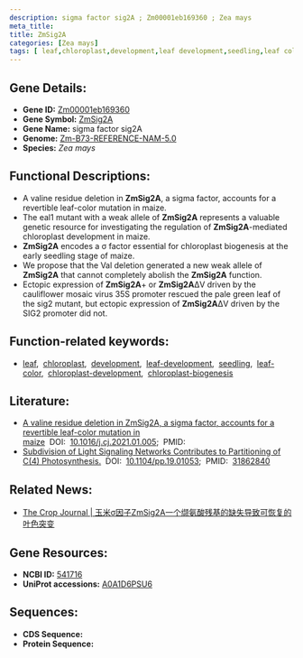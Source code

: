 ```yaml
---
description: sigma factor sig2A ; Zm00001eb169360 ; Zea mays
meta_title:
title: ZmSig2A
categories: [Zea mays]
tags: [ leaf,chloroplast,development,leaf development,seedling,leaf color,chloroplast development,chloroplast biogenesis ]
---
```


## Gene Details:
- **Gene ID:**	[Zm00001eb169360](https://www.maizegdb.org/gene_center/gene/Zm00001eb169360)
- **Gene Symbol:** <u>ZmSig2A</u>
- **Gene Name:** sigma factor sig2A
- **Genome:** [Zm-B73-REFERENCE-NAM-5.0](https://www.maizegdb.org/genome/assembly/Zm-B73-REFERENCE-NAM-5.0)
- **Species:** *Zea mays*

## Functional Descriptions:
   - A valine residue deletion in **ZmSig2A**, a sigma factor, accounts for a revertible leaf-color mutation in maize.
   - The eal1 mutant with a weak allele of **ZmSig2A** represents a valuable genetic resource for investigating the regulation of **ZmSig2A**-mediated chloroplast development in maize.
   - **ZmSig2A** encodes a σ factor essential for chloroplast biogenesis at the early seedling stage of maize.
   - We propose that the Val deletion generated a new weak allele of **ZmSig2A** that cannot completely abolish the **ZmSig2A** function.
   - Ectopic expression of **ZmSig2A**+ or **ZmSig2A**ΔV driven by the cauliflower mosaic virus 35S promoter rescued the pale green leaf of the sig2 mutant, but ectopic expression of **ZmSig2A**ΔV driven by the SIG2 promoter did not.

## Function-related keywords:
- [leaf](/tags/leaf/),&nbsp;&nbsp;[chloroplast](/tags/chloroplast/),&nbsp;&nbsp;[development](/tags/development/),&nbsp;&nbsp;[leaf-development](/tags/leaf-development/),&nbsp;&nbsp;[seedling](/tags/seedling/),&nbsp;&nbsp;[leaf-color](/tags/leaf-color/),&nbsp;&nbsp;[chloroplast-development](/tags/chloroplast-development/),&nbsp;&nbsp;[chloroplast-biogenesis](/tags/chloroplast-biogenesis/)

## Literature:
   - [A valine residue deletion in ZmSig2A, a sigma factor, accounts for a revertible leaf-color mutation in maize]( https://www.sciencedirect.com/science/article/pii/S2214514121000362)&nbsp;&nbsp;DOI:&nbsp;&nbsp;[10.1016/j.cj.2021.01.005](https://www.sciencedirect.com/science/article/pii/S2214514121000362);&nbsp;&nbsp;PMID:&nbsp;&nbsp;[](https://pubmed.ncbi.nlm.nih.gov//)
   - [Subdivision of Light Signaling Networks Contributes to Partitioning of C(4) Photosynthesis.]( https://academic.oup.com/plphys/article/182/3/1297/6116202?login=false)&nbsp;&nbsp;DOI:&nbsp;&nbsp;[10.1104/pp.19.01053](https://academic.oup.com/plphys/article/182/3/1297/6116202?login=false);&nbsp;&nbsp;PMID:&nbsp;&nbsp;[31862840](https://pubmed.ncbi.nlm.nih.gov/31862840/)

## Related News:
   - [The Crop Journal | 玉米σ因子ZmSig2A一个缬氨酸残基的缺失导致可恢复的叶色突变](https://mp.weixin.qq.com/s?__biz=Mzg3MDEwNDEyMg==&mid=2247508508&idx=5&sn=13e59f58388048f4667cb75cbee3a5f3&chksm=ce900f49f9e7865fd1e153a32ca7ec34e1c107c53d7ecec9f1dbd6cd83d497645f5e6ab622c1&scene=27#wechat_redirect)

## Gene Resources:
- **NCBI ID:** [541716](https://www.ncbi.nlm.nih.gov/gene/?term=541716)
- **UniProt accessions:** [A0A1D6PSU6](https://www.uniprot.org/uniprotkb/A0A1D6PSU6/entry)



## Sequences:
- **CDS Sequence:**
- **Protein Sequence:**
